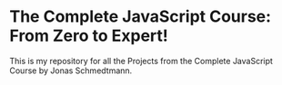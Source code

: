 # The Complete JavaScript Course: From Zero to Expert!

This is my repository for all the Projects from the Complete JavaScript Course by Jonas Schmedtmann.

